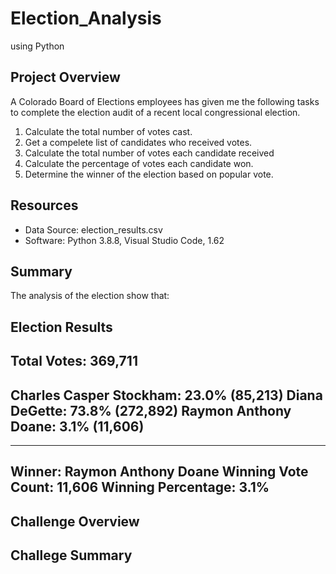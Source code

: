 # Election_Analysis
 using Python 

## Project Overview
A Colorado Board of Elections employees has given me the following tasks to complete the election audit of a recent local congressional election. 

1. Calculate the total number of votes cast.
2. Get a compelete list of candidates who received votes. 
3. Calculate the total number of votes each candidate received
4. Calculate the percentage of votes each candidate won.
5. Determine the winner of the election based on popular vote. 

## Resources
- Data Source: election_results.csv
- Software: Python 3.8.8, Visual Studio Code, 1.62



## Summary 
The analysis of the election show that: 

Election Results
-------------------------
Total Votes: 369,711
-------------------------
Charles Casper Stockham: 23.0% (85,213)
Diana DeGette: 73.8% (272,892)
Raymon Anthony Doane: 3.1% (11,606)
-------------------------
-------------------------
Winner: Raymon Anthony Doane
Winning Vote Count: 11,606
Winning Percentage: 3.1%
-------------------------


## Challenge Overview 


## Challege Summary 

